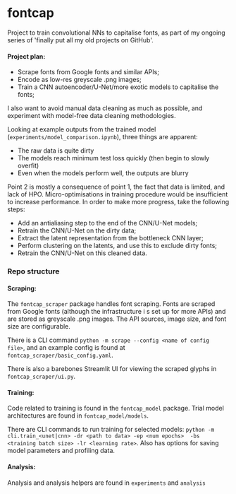 # fontcap

Project to train convolutional NNs to capitalise fonts, as part of my ongoing series of 'finally put all my old projects on GitHub'.

#### Project plan:

* Scrape fonts from Google fonts and similar APIs;
* Encode as low-res greyscale .png images;
* Train a CNN autoencoder/U-Net/more exotic models to capitalise the fonts;

I also want to avoid manual data cleaning as much as possible, and experiment with model-free data cleaning methodologies.

Looking at example outputs from the trained model (`experiments/model_comparison.ipynb`), three things are apparent:
* The raw data is quite dirty
* The models reach minimum test loss quickly (then begin to slowly overfit)
* Even when the models perform well, the outputs are blurry

Point 2 is mostly a consequence of point 1, the fact that data is limited, and lack of HPO. Micro-optimisations in training procedure would be insufficient to increase performance. 
In order to make more progress, take the following steps:

* Add an antialiasing step to the end of the CNN/U-Net models;
* Retrain the CNN/U-Net on the dirty data;
* Extract the latent representation from the bottleneck CNN layer;
* Perform clustering on the latents, and use this to exclude dirty fonts;
* Retrain the CNN/U-Net on this cleaned data.

### Repo structure

#### Scraping:

The `fontcap_scraper` package handles font scraping. Fonts are scraped from Google fonts (although the infrastructure i
s set up for more APIs) and are stored as greyscale .png images. The API sources, image size, and font size are configurable.

There is a CLI command `python -m scrape --config <name of config file>`, and an example config is found at `fontcap_scraper/basic_config.yaml`.

There is also a barebones Streamlit UI for viewing the scraped glyphs in `fontcap_scraper/ui.py`.

#### Training:

Code related to training is found in the `fontcap_model` package. Trial model architectures are found in `fontcap_model/models`.

There are CLI commands to run training for selected models: `python -m cli.train_<unet|cnn> -dr <path to data> -ep <num epochs> 
-bs <training batch size> -lr <learning rate>`. Also has options for saving model parameters and profiling data.

#### Analysis:

Analysis and analysis helpers are found in `experiments` and `analysis`

